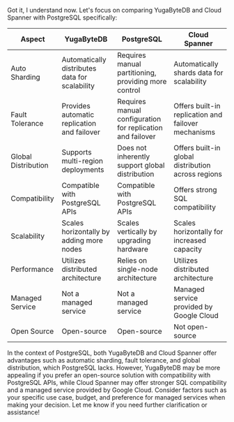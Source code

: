 Got it, I understand now. Let's focus on comparing YugaByteDB and Cloud Spanner with PostgreSQL specifically:

| Aspect             | YugaByteDB                                 | PostgreSQL                                       | Cloud Spanner                                   |
|--------------------|--------------------------------------------|--------------------------------------------------|-------------------------------------------------|
| Auto Sharding      | Automatically distributes data for scalability | Requires manual partitioning, providing more control | Automatically shards data for scalability      |
| Fault Tolerance    | Provides automatic replication and failover   | Requires manual configuration for replication and failover | Offers built-in replication and failover mechanisms |
| Global Distribution| Supports multi-region deployments           | Does not inherently support global distribution   | Offers built-in global distribution across regions |
| Compatibility      | Compatible with PostgreSQL APIs             | Compatible with PostgreSQL APIs                  | Offers strong SQL compatibility                 |
| Scalability        | Scales horizontally by adding more nodes    | Scales vertically by upgrading hardware          | Scales horizontally for increased capacity       |
| Performance        | Utilizes distributed architecture           | Relies on single-node architecture                | Utilizes distributed architecture               |
| Managed Service    | Not a managed service                      | Not a managed service                            | Managed service provided by Google Cloud         |
| Open Source        | Open-source                                | Open-source                                      | Not open-source                                 |

In the context of PostgreSQL, both YugaByteDB and Cloud Spanner offer advantages such as automatic sharding, fault tolerance, and global distribution, which PostgreSQL lacks. However, YugaByteDB may be more appealing if you prefer an open-source solution with compatibility with PostgreSQL APIs, while Cloud Spanner may offer stronger SQL compatibility and a managed service provided by Google Cloud. Consider factors such as your specific use case, budget, and preference for managed services when making your decision. Let me know if you need further clarification or assistance!
